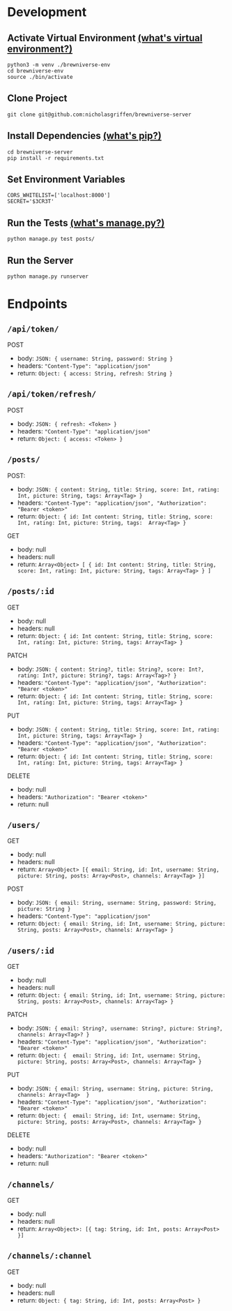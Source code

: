 # Development 
## Activate Virtual Environment [(what's virtual environment?)](https://docs.python.org/3/library/venv.html)
`python3 -m venv ./brewniverse-env`    
`cd brewniverse-env`    
`source ./bin/activate`
## Clone Project
`git clone git@github.com:nicholasgriffen/brewniverse-server`
## Install Dependencies [(what's pip?)](https://github.com/pypa/pip/blob/master/README.rst)
`cd brewniverse-server`   
`pip install -r requirements.txt`  
## Set Environment Variables   
`CORS_WHITELIST=['localhost:8000']`  
`SECRET='$3CR3T'`  
## Run the Tests [(what's manage.py?)](https://docs.djangoproject.com/en/2.1/ref/django-admin/)
`python manage.py test posts/`
## Run the Server
`python manage.py runserver`
# Endpoints
## `/api/token/`

POST
  - body: `JSON: { username: String, password: String }`
  - headers: `"Content-Type": "application/json"`  
  - return: `Object: { access: String, refresh: String }`

## `/api/token/refresh/`

POST
  - body: `JSON: { refresh: <Token> }`
  - headers: `"Content-Type": "application/json"`  
  - return: `Object: { access: <Token> }`
  
## `/posts/`  

POST:   
  - body: `JSON: { content: String, title: String, score: Int, rating: Int, picture: String, tags: Array<Tag> }`  
  - headers: `"Content-Type": "application/json", "Authorization": "Bearer <token>"`    
  - return: `Object: { id: Int content: String, title: String, score: Int, rating: Int, picture: String, tags:  Array<Tag> }`

GET 
  - body: null  
  - headers: null  
  - return: `Array<Object> [ { id: Int content: String, title: String, score: Int, rating: Int, picture: String, tags: Array<Tag> } ]` 

## `/posts/:id` 

GET 
  - body: null  
  - headers: null  
  - return: `Object: { id: Int content: String, title: String, score: Int, rating: Int, picture: String, tags: Array<Tag> }` 
  
PATCH  
  - body: `JSON: { content: String?, title: String?, score: Int?, rating: Int?, picture: String?, tags: Array<Tag>? }`   
  - headers: `"Content-Type": "application/json", "Authorization": "Bearer <token>"`  
  - return: `Object: { id: Int content: String, title: String, score: Int, rating: Int, picture: String, tags: Array<Tag> }`
  
PUT  
  - body: `JSON: { content: String, title: String, score: Int, rating: Int, picture: String, tags: Array<Tag> }`   
  - headers: `"Content-Type": "application/json", "Authorization": "Bearer <token>"`  
  - return: `Object: { id: Int content: String, title: String, score: Int, rating: Int, picture: String, tags: Array<Tag> }`
  
DELETE
  - body: null  
  - headers: `"Authorization": "Bearer <token>"`  
  - return: null  

## `/users/`  

GET
  - body: null
  - headers: null
  - return: `Array<Object> [{ email: String, id: Int, username: String, picture: String, posts: Array<Post>, channels: Array<Tag> }]`  

POST
  - body: `JSON: { email: String, username: String, password: String, picture: String }`
  - headers: `"Content-Type": "application/json"` 
  - return: `Object: { email: String, id: Int, username: String, picture: String, posts: Array<Post>, channels: Array<Tag> }`

## `/users/:id`  

GET
  - body: null
  - headers: null
  - return: `Object: { email: String, id: Int, username: String, picture: String, posts: Array<Post>, channels: Array<Tag> }`

PATCH  
  - body: `JSON: { email: String?, username: String?, picture: String?, channels: Array<Tag>? }`   
  - headers: `"Content-Type": "application/json", "Authorization": "Bearer <token>"`  
  - return: `Object: {  email: String, id: Int, username: String, picture: String, posts: Array<Post>, channels: Array<Tag> }`
  
PUT  
  - body: `JSON: { email: String, username: String, picture: String, channels: Array<Tag>  }`   
  - headers: `"Content-Type": "application/json", "Authorization": "Bearer <token>"`  
  - return: `Object: {  email: String, id: Int, username: String, picture: String, posts: Array<Post>, channels: Array<Tag> }`
  
DELETE
  - body: null  
  - headers: `"Authorization": "Bearer <token>"`  
  - return: null 

## `/channels/ `

GET
  - body: null
  - headers: null
  - return: `Array<Object>: [{ tag: String, id: Int, posts: Array<Post> }]`

## `/channels/:channel `

GET
  - body: null
  - headers: null
  - return: `Object: { tag: String, id: Int, posts: Array<Post> }`
